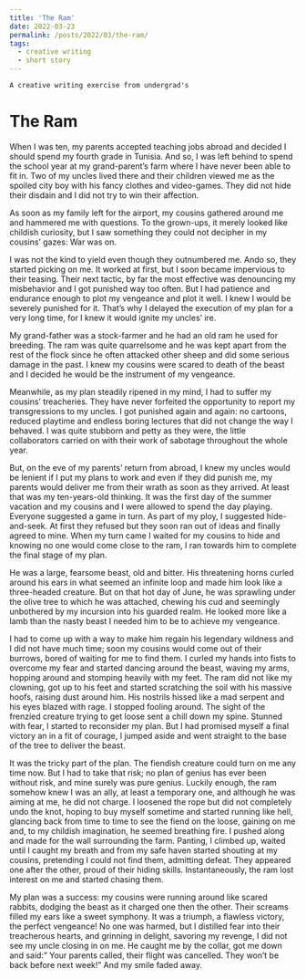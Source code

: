 ```yaml
---
title: 'The Ram'
date: 2022-03-23
permalink: /posts/2022/03/the-ram/
tags:
  - creative writing
  - short story
---
```

`A creative writing exercise from undergrad's`

# The Ram

When I was ten, my parents accepted teaching jobs abroad and decided I should spend my fourth grade in Tunisia. And so, I was left behind to spend the school year at my grand-parent’s farm where I have never been able to fit in. Two of my uncles lived there and their children viewed me as the spoiled city boy with his fancy clothes and video-games. They did not hide their disdain and I did not try to win their affection.

As soon as my family left for the airport, my cousins gathered around me and hammered me with questions. To the grown-ups, it merely looked like childish curiosity, but I saw something they could not decipher in my cousins’ gazes: War was on.

I was not the kind to yield even though they outnumbered me. Ando so, they started picking on me. It worked at first, but I soon became impervious to their teasing.  Their next tactic, by far the most effective was denouncing my misbehavior and I got punished way too often. But I had patience and endurance enough to plot my vengeance and plot it well. I knew I would be severely punished for it. That’s why I delayed the execution of my plan for a very long time, for I knew it would ignite my uncles’ ire.

My grand-father was a stock-farmer and he had an old ram he used for breeding. The ram was quite quarrelsome and he was kept apart from the rest of the flock since he often attacked other sheep and did some serious damage in the past. I knew my cousins were scared to death of the beast and I decided he would be the instrument of my vengeance.

Meanwhile, as my plan steadily ripened in my mind, I had to suffer my cousins’ treacheries. They have never forfeited the opportunity to report my transgressions to my uncles. I got punished again and again: no cartoons, reduced playtime and endless boring lectures that did not change the way I behaved. I was quite stubborn and petty as they were, the little collaborators carried on with their work of sabotage throughout the whole year.

But, on the eve of my parents’ return from abroad, I knew my uncles would be lenient if I put my plans to work and even if they did punish me, my parents would deliver me from their wrath as soon as they arrived. At least that was my ten-years-old thinking. It was the first day of the summer vacation and my cousins and I were allowed to spend the day playing. Everyone suggested a game in turn. As part of my ploy, I suggested hide-and-seek. At first they refused but they soon ran out of ideas and finally agreed to mine. When my turn came I waited for my cousins to hide and knowing no one would come close to the ram, I ran towards him to complete the final stage of my plan.

He was a large, fearsome beast, old and bitter. His threatening horns curled around his ears in what seemed an infinite loop and made him look like a three-headed creature. But on that hot day of June, he was sprawling under the olive tree to which he was attached, chewing his cud and seemingly unbothered by my incursion into his guarded realm. He looked more like a lamb than the nasty beast I needed him to be to achieve my vengeance.

I had to come up with a way to make him regain his legendary wildness and I did not have much time; soon my cousins would come out of their burrows, bored of waiting for me to find them. I curled my hands into fists to overcome my fear and started dancing around the beast, waving my arms, hopping around and stomping heavily with my feet. The ram did not like my clowning, got up to his feet and started scratching the soil with his massive hoofs, raising dust around him. His nostrils hissed like a mad serpent and his eyes blazed with rage. I stopped fooling around. The sight of the frenzied creature trying to get loose sent a chill down my spine. Stunned with fear, I started to reconsider my plan. But I had promised myself a final victory an in a fit of courage, I jumped aside and went straight to the base of the tree to deliver the beast.

It was the tricky part of the plan. The fiendish creature could turn on me any time now. But I had to take that risk; no plan of genius has ever been without risk, and mine surely was pure genius. Luckily enough, the ram somehow knew I was an ally, at least a temporary one, and although he was aiming at me, he did not charge. I loosened the rope but did not completely undo the knot, hoping to buy myself sometime and started running like hell, glancing back from time to time to see the fiend on the loose, gaining on me and, to my childish imagination, he seemed breathing fire. I pushed along and made for the wall surrounding the farm. Panting, I climbed up, waited until I caught my breath and from my safe haven started shouting at my cousins, pretending I could not find them, admitting defeat. They appeared one after the other, proud of their hiding skills. Instantaneously, the ram lost interest on me and started chasing them.

My plan was a success: my cousins were running around like scared rabbits, dodging the beast as it charged one then the other. Their screams filled my ears like a sweet symphony. It was a triumph, a flawless victory, the perfect vengeance! No one was harmed, but I distilled fear into their treacherous hearts, and grinning in delight, savoring my revenge, I did not see my uncle closing in on me. He caught me by the collar, got me down and said:” Your parents called, their flight was cancelled. They won’t be back before next week!” And my smile faded away.